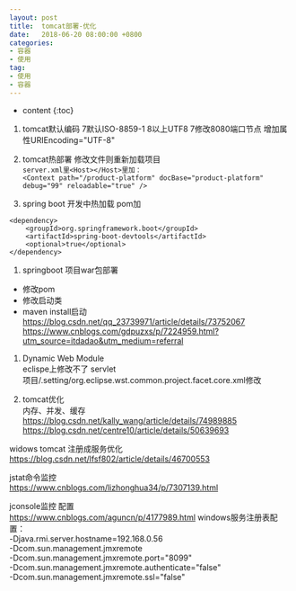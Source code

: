 ```yaml
---
layout: post
title:  tomcat部署-优化
date:   2018-06-20 08:00:00 +0800
categories: 
- 容器
- 使用
tag: 
- 使用
- 容器
---
```


* content
{:toc}

  

1. tomcat默认编码
7默认ISO-8859-1 8以上UTF8
7修改8080端口节点  增加属性URIEncoding="UTF-8" 

1. tomcat热部署
修改文件则重新加载项目   
`server.xml里<Host></Host>里加：`   
`<Context path="/product-platform" docBase="product-platform" debug="99" reloadable="true" />`

1. spring boot 开发中热加载
pom加
```
<dependency>
	<groupId>org.springframework.boot</groupId>
	<artifactId>spring-boot-devtools</artifactId>
	<optional>true</optional>
</dependency>
```

1. springboot 项目war包部署
* 修改pom
* 修改启动类
* maven install启动   
https://blog.csdn.net/qq_23739971/article/details/73752067   
https://www.cnblogs.com/gdpuzxs/p/7224959.html?utm_source=itdadao&utm_medium=referral    

1. Dynamic Web Module   
eclispe上修改不了 servlet   
项目/.setting/org.eclipse.wst.common.project.facet.core.xml修改   


1. tomcat优化   
内存、并发、缓存   
https://blog.csdn.net/kally_wang/article/details/74989885   
https://blog.csdn.net/centre10/article/details/50639693   

widows tomcat 注册成服务优化   
https://blog.csdn.net/lfsf802/article/details/46700553

jstat命令监控   
https://www.cnblogs.com/lizhonghua34/p/7307139.html

jconsole监控 配置   
https://www.cnblogs.com/aguncn/p/4177989.html
windows服务注册表配置：   
-Djava.rmi.server.hostname=192.168.0.56   
-Dcom.sun.management.jmxremote  
-Dcom.sun.management.jmxremote.port="8099"   
-Dcom.sun.management.jmxremote.authenticate="false"   
-Dcom.sun.management.jmxremote.ssl="false"   




